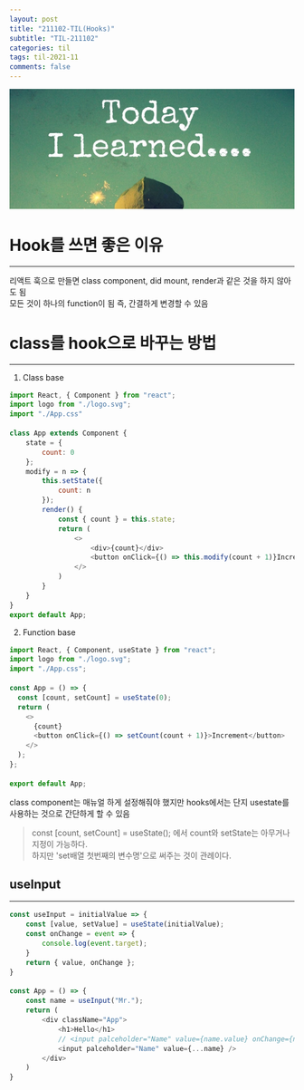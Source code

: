 ```yaml
---
layout: post
title: "211102-TIL(Hooks)"
subtitle: "TIL-211102"
categories: til
tags: til-2021-11
comments: false
---
```


![1-1](/assets/img/TIL.jpeg)

# Hook를 쓰면 좋은 이유

---

리액트 훅으로 만들면 class component, did mount, render과 같은 것을 하지 않아도 됨  
모든 것이 하나의 function이 됨 즉, 간결하게 변경할 수 있음

# class를 hook으로 바꾸는 방법

---

1. Class base

```js
import React, { Component } from "react";
import logo from "./logo.svg";
import "./App.css"

class App extends Component {
    state = {
        count: 0
    };
    modify = n => {
        this.setState({
            count: n
        });
        render() {
            const { count } = this.state;
            return (
                <>
                    <div>{count}</div>
                    <button onClick={() => this.modify(count + 1)}Increment></button>
                </>
            )
        }
    }
}
export default App;
```

2. Function base

```js
import React, { Component, useState } from "react";
import logo from "./logo.svg";
import "./App.css";

const App = () => {
  const [count, setCount] = useState(0);
  return (
    <>
      {count}
      <button onClick={() => setCount(count + 1)}>Increment</button>
    </>
  );
};

export default App;
```

class component는 매뉴얼 하게 설정해줘야 했지만 hooks에서는 단지 usestate를 사용하는 것으로 간단하게 할 수 있음

> const [count, setCount] = useState(); 에서 count와 setState는 아무거나 지정이 가능하다.  
> 하지만 'set배열 첫번째의 변수명'으로 써주는 것이 관례이다.

## useInput

---

```js
const useInput = initialValue => {
    const [value, setValue] = useState(initialValue);
    const onChange = event => {
        console.log(event.target);
    }
    return { value, onChange };
}

const App = () => {
    const name = useInput("Mr.");
    return (
        <div className="App">
            <h1>Hello</h1>
            // <input palceholder="Name" value={name.value} onChange={name.onChange} />
            <input palceholder="Name" value={...name} />
        </div>
    )
}
```
